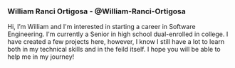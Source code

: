 <h3>William Ranci Ortigosa - @William-Ranci-Ortigosa</h3>

Hi, I’m William and I'm interested in starting a career in Software Engineering. I'm currently a Senior in high school dual-enrolled in college. I have created a few projects here, however, I know I still have a lot to learn both in my technical skills and in the feild itself. I hope you will be able to help me in my journey! 

<!---
William-Ranci-Ortigosa/William-Ranci-Ortigosa is a ✨ special ✨ repository because its `README.md` (this file) appears on your GitHub profile.
You can click the Preview link to take a look at your changes.
--->
